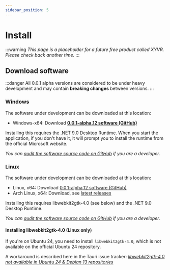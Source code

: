 ```yaml
---
sidebar_position: 5
---
```


# Install

:::warning
*This page is a placeholder for a future free product called XYVR. Please check back another time.*
:::

## Download software

:::danger
All 0.0.1 alpha versions are considered to be under heavy development and may contain **breaking changes** between versions.
:::

### Windows

The software under development can be downloaded at this location:
- Windows-x64: Download **[0.0.1-alpha.12 software (GitHub)](https://github.com/hai-vr/XYVR/releases/download/0.0.1-alpha.12/XYVR-0.0.1-alpha.12-windows-x64-executable.zip)**

Installing this requires the .NET 9.0 Desktop Runtime. When you start the application, if you don't have it, it will prompt you to install the runtime
from the official Microsoft website.

*You can [audit the software source code on GitHub](https://github.com/hai-vr/XYVR/) if you are a developer.*

### Linux

The software under development can be downloaded at this location:
- Linux, x64: Download [0.0.1-alpha.12 software (GitHub)](https://github.com/hai-vr/XYVR/releases/download/0.0.1-alpha.12/xyvr-0.0.1-alpha.12-linux-x64-executable.tar.gz)
- Arch Linux, x64: Download, see [latest releases](https://github.com/hai-vr/XYVR/releases/latest)

Installing this requires libwebkit2gtk-4.0 (see below) and the .NET 9.0 Desktop Runtime.

*You can [audit the software source code on GitHub](https://github.com/hai-vr/XYVR/) if you are a developer.*

#### Installing libwebkit2gtk-4.0 (Linux only)

If you're on Ubuntu 24, you need to install `libwebkit2gtk-4.0`, which is not available on the official Ubuntu 24 repository.

A workaround is described here in the Tauri issue tracker: *[libwebkit2gtk-4.0 not available in Ubuntu 24 & Debian 13 repositories](https://github.com/tauri-apps/tauri/issues/9662#:~:text=I%20worked%20around%20this%20by%20adding%20the%20following%20line)*
